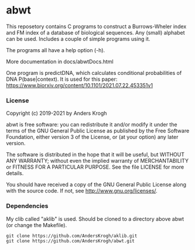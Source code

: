 # abwt

This reposetory contains C programs to construct a Burrows-Wheler index and FM index of a database of biological sequences. Any (small) alphabet can be used. Includes a couple of simple programs using it.

The programs all have a help option (-h).

More documentation in docs/abwtDocs.html

One program is predictDNA, which calculates conditional probabilities of DNA P(base|context). It is used for this paper:
https://www.biorxiv.org/content/10.1101/2021.07.22.453351v1

### License

Copyright (c) 2019-2021 by Anders Krogh

abwt is free software: you can redistribute it and/or modify it under the terms of the GNU General Public License as published by the Free Software Foundation, either version 3 of the License, or (at your option) any later version.

The software is distributed in the hope that it will be useful, but WITHOUT ANY WARRANTY; without even the implied warranty of MERCHANTABILITY or FITNESS FOR A PARTICULAR PURPOSE. See the file LICENSE for more details.

You should have received a copy of the GNU General Public License along with the source code.  If not, see <http://www.gnu.org/licenses/>.

### Dependencies

My clib called "aklib" is used. Should be cloned to a directory above abwt (or change the Makefile).
```
git clone https://github.com/AndersKrogh/aklib.git
git clone https://github.com/AndersKrogh/abwt.git
```

